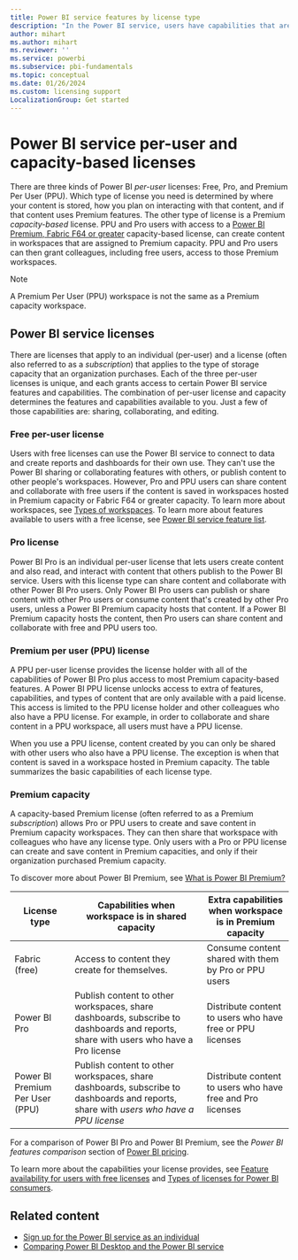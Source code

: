 ```yaml
---
title: Power BI service features by license type
description: "In the Power BI service, users have capabilities that are based on the type of per-user license that they have (free, Pro, PPU) and whether the content they're interacting with is in a Premium capacity workspace."
author: mihart
ms.author: mihart
ms.reviewer: ''
ms.service: powerbi
ms.subservice: pbi-fundamentals
ms.topic: conceptual
ms.date: 01/26/2024
ms.custom: licensing support
LocalizationGroup: Get started
---
```


# Power BI service per-user and capacity-based licenses

There are three kinds of Power BI *per-user* licenses: Free, Pro, and Premium Per User (PPU). Which type of license you need is determined by where your content is stored, how you plan on interacting with that content, and if that content uses Premium features. The other type of license is a Premium *capacity-based* license. PPU and Pro users with access to a [Power BI Premium, Fabric F64 or greater](../enterprise/service-admin-premium-purchase.md) capacity-based license, can create content in workspaces that are assigned to Premium capacity. PPU and Pro users can then grant colleagues, including free users, access to those Premium workspaces. 

> [!NOTE]
> A Premium Per User (PPU) workspace is not the same as a Premium capacity workspace.  

## Power BI service licenses

There are licenses that apply to an individual (per-user) and a license (often also referred to as a *subscription*) that applies to the type of storage capacity that an organization purchases. Each of the three per-user licenses is unique, and each grants access to certain Power BI service features and capabilities. The combination of per-user license and capacity determines the features and capabilities available to you. Just a few of those capabilities are: sharing, collaborating, and editing.

### Free per-user license

Users with free licenses can use the Power BI service to connect to data and create reports and dashboards for their own use. They can't use the Power BI sharing or collaborating features with others, or publish content to other people's workspaces. However, Pro and PPU users can share content and collaborate with free users if the content is saved in workspaces hosted in Premium capacity or Fabric F64 or greater capacity. To learn more about workspaces, see [Types of workspaces](../consumer/end-user-workspaces.md#types-of-workspaces). To learn more about features available to users with a free license, see [Power BI service feature list](../consumer/end-user-features.md).

### Pro license 

Power BI Pro is an individual per-user license that lets users create content and also read, and interact with content that others publish to the Power BI service. Users with this license type can share content and collaborate with other Power BI Pro users. Only Power BI Pro users can publish or share content with other Pro users or consume content that's created by other Pro users, unless a Power BI Premium capacity hosts that content. If a Power BI Premium capacity hosts the content, then Pro users can share content and collaborate with free and PPU users too. 

### Premium per user (PPU) license

A PPU per-user license provides the license holder with all of the capabilities of Power BI Pro plus access to most Premium capacity-based features. A Power BI PPU license unlocks access to extra of features, capabilities, and types of content that are only available with a paid license. This access is limited to the PPU license holder and other colleagues who also have a PPU license. For example, in order to collaborate and share content in a PPU workspace, all users must have a PPU license.

When you use a PPU license, content created by you can only be shared with other users who also have a PPU license. The exception is when that content is saved in a workspace hosted in Premium capacity. The table summarizes the basic capabilities of each license type.

### Premium capacity

A capacity-based Premium license (often referred to as a Premium *subscription*) allows Pro or PPU users to create and save content in Premium capacity workspaces. They can then share that workspace with colleagues who have any license type. Only users with a Pro or PPU license can create and save content in Premium capacities, and only if their organization purchased Premium capacity. 

To discover more about Power BI Premium, see [What is Power BI Premium?](../enterprise/service-premium-what-is.md)

| License type | Capabilities when workspace is in shared capacity | Extra capabilities when workspace is in Premium capacity |
| --------- | ----------- | ----------- |
| Fabric (free) | Access to content they create for themselves. | Consume content shared with them by Pro or PPU users |
| Power BI Pro | Publish content to other workspaces, share dashboards, subscribe to dashboards and reports, share with users who have a Pro license | Distribute content to users who have free or PPU licenses |
| Power BI Premium Per User (PPU) | Publish content to other workspaces, share dashboards, subscribe to dashboards and reports, share with *users who have a PPU license* | Distribute content to users who have free and Pro licenses |

For a comparison of Power BI Pro and Power BI Premium, see the _Power BI features comparison_ section of [Power BI pricing](https://powerbi.microsoft.com/pricing/).

To learn more about the capabilities your license provides, see [Feature availability for users with free licenses](../consumer/end-user-features.md) and [Types of licenses for Power BI consumers](../consumer/end-user-license.md).

## Related content

* [Sign up for the Power BI service as an individual](service-self-service-signup-for-power-bi.md)
* [Comparing Power BI Desktop and the Power BI service](service-service-vs-desktop.md)
